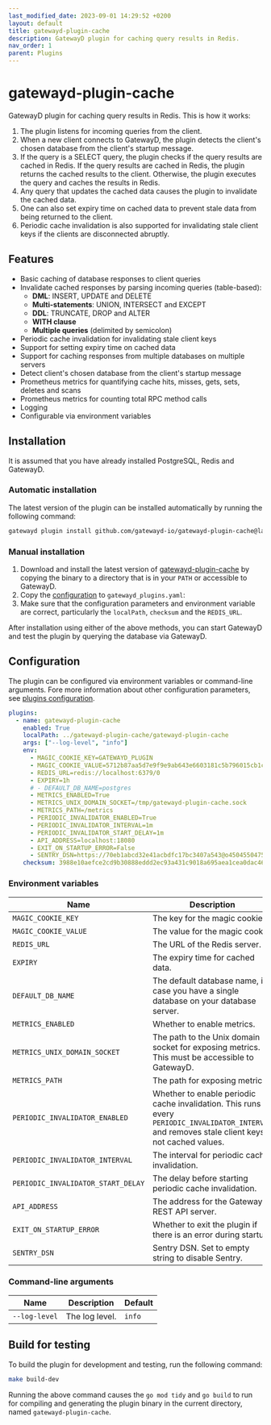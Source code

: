 ```yaml
---
last_modified_date: 2023-09-01 14:29:52 +0200
layout: default
title: gatewayd-plugin-cache
description: GatewayD plugin for caching query results in Redis.
nav_order: 1
parent: Plugins
---
```


# gatewayd-plugin-cache

GatewayD plugin for caching query results in Redis. This is how it works:

1. The plugin listens for incoming queries from the client.
2. When a new client connects to GatewayD, the plugin detects the client's chosen database from the client's startup message.
3. If the query is a SELECT query, the plugin checks if the query results are cached in Redis. If the query results are cached in Redis, the plugin returns the cached results to the client. Otherwise, the plugin executes the query and caches the results in Redis.
4. Any query that updates the cached data causes the plugin to invalidate the cached data.
5. One can also set expiry time on cached data to prevent stale data from being returned to the client.
6. Periodic cache invalidation is also supported for invalidating stale client keys if the clients are disconnected abruptly.

## Features

- Basic caching of database responses to client queries
- Invalidate cached responses by parsing incoming queries (table-based):
  - **DML**: INSERT, UPDATE and DELETE
  - **Multi-statements**: UNION, INTERSECT and EXCEPT
  - **DDL**: TRUNCATE, DROP and ALTER
  - **WITH clause**
  - **Multiple queries** (delimited by semicolon)
- Periodic cache invalidation for invalidating stale client keys
- Support for setting expiry time on cached data
- Support for caching responses from multiple databases on multiple servers
- Detect client's chosen database from the client's startup message
- Prometheus metrics for quantifying cache hits, misses, gets, sets, deletes and scans
- Prometheus metrics for counting total RPC method calls
- Logging
- Configurable via environment variables

## Installation

It is assumed that you have already installed PostgreSQL, Redis and GatewayD.

### Automatic installation

The latest version of the plugin can be installed automatically by running the following command:

```bash
gatewayd plugin install github.com/gatewayd-io/gatewayd-plugin-cache@latest
```

### Manual installation

1. Download and install the latest version of [gatewayd-plugin-cache](https://github.com/gatewayd-io/gatewayd-plugin-cache/releases/latest) by copying the binary to a directory that is in your `PATH` or accessible to GatewayD.
2. Copy the [configuration](#configuration) to `gatewayd_plugins.yaml`:
3. Make sure that the configuration parameters and environment variable are correct, particularly the `localPath`, `checksum` and the `REDIS_URL`.

After installation using either of the above methods, you can start GatewayD and test the plugin by querying the database via GatewayD.

## Configuration

The plugin can be configured via environment variables or command-line arguments. Fore more information about other configuration parameters, see [plugins configuration](/using-gatewayd/plugins-configuration/plugins-configuration.md).

```yaml
plugins:
  - name: gatewayd-plugin-cache
    enabled: True
    localPath: ../gatewayd-plugin-cache/gatewayd-plugin-cache
    args: ["--log-level", "info"]
    env:
      - MAGIC_COOKIE_KEY=GATEWAYD_PLUGIN
      - MAGIC_COOKIE_VALUE=5712b87aa5d7e9f9e9ab643e6603181c5b796015cb1c09d6f5ada882bf2a1872
      - REDIS_URL=redis://localhost:6379/0
      - EXPIRY=1h
      # - DEFAULT_DB_NAME=postgres
      - METRICS_ENABLED=True
      - METRICS_UNIX_DOMAIN_SOCKET=/tmp/gatewayd-plugin-cache.sock
      - METRICS_PATH=/metrics
      - PERIODIC_INVALIDATOR_ENABLED=True
      - PERIODIC_INVALIDATOR_INTERVAL=1m
      - PERIODIC_INVALIDATOR_START_DELAY=1m
      - API_ADDRESS=localhost:18080
      - EXIT_ON_STARTUP_ERROR=False
      - SENTRY_DSN=https://70eb1abcd32e41acbdfc17bc3407a543@o4504550475038720.ingest.sentry.io/4505342961123328
    checksum: 3988e10aefce2cd9b30888eddd2ec93a431c9018a695aea1cea0dac46ba91cae
```

### Environment variables

| Name                               | Description                                                                                                                                      | Default                                                                                        |
| ---------------------------------- | ------------------------------------------------------------------------------------------------------------------------------------------------ | ---------------------------------------------------------------------------------------------- |
| `MAGIC_COOKIE_KEY`                 | The key for the magic cookie.                                                                                                                    | `GATEWAYD_PLUGIN`                                                                              |
| `MAGIC_COOKIE_VALUE`               | The value for the magic cookie.                                                                                                                  | `5712b87aa5d7e9f9e9ab643e6603181c5b796015cb1c09d6f5ada882bf2a1872`                             |
| `REDIS_URL`                        | The URL of the Redis server.                                                                                                                     | `redis://localhost:6379/0`                                                                     |
| `EXPIRY`                           | The expiry time for cached data.                                                                                                                 | `1h`                                                                                           |
| `DEFAULT_DB_NAME`                  | The default database name, in case you have a single database on your database server.                                                           | `postgres`                                                                                     |
| `METRICS_ENABLED`                  | Whether to enable metrics.                                                                                                                       | `True`                                                                                         |
| `METRICS_UNIX_DOMAIN_SOCKET`       | The path to the Unix domain socket for exposing metrics. This must be accessible to GatewayD.                                                    | `/tmp/gatewayd-plugin-cache.sock`                                                              |
| `METRICS_PATH`                     | The path for exposing metrics.                                                                                                                   | `/metrics`                                                                                     |
| `PERIODIC_INVALIDATOR_ENABLED`     | Whether to enable periodic cache invalidation. This runs every `PERIODIC_INVALIDATOR_INTERVAL` and removes stale client keys, not cached values. | `True`                                                                                         |
| `PERIODIC_INVALIDATOR_INTERVAL`    | The interval for periodic cache invalidation.                                                                                                    | `1m`                                                                                           |
| `PERIODIC_INVALIDATOR_START_DELAY` | The delay before starting periodic cache invalidation.                                                                                           | `1m`                                                                                           |
| `API_ADDRESS`                      | The address for the GatewayD REST API server.                                                                                                    | `localhost:18080`                                                                              |
| `EXIT_ON_STARTUP_ERROR`            | Whether to exit the plugin if there is an error during startup.                                                                                  | `False`                                                                                        |
| `SENTRY_DSN`                       | Sentry DSN. Set to empty string to disable Sentry.                                                                                               | `https://70eb1abcd32e41acbdfc17bc3407a543@o4504550475038720.ingest.sentry.io/4505342961123328` |

### Command-line arguments

| Name          | Description    | Default |
| ------------- | -------------- | ------- |
| `--log-level` | The log level. | `info`  |

## Build for testing

To build the plugin for development and testing, run the following command:

```bash
make build-dev
```

Running the above command causes the `go mod tidy` and `go build` to run for compiling and generating the plugin binary in the current directory, named `gatewayd-plugin-cache`.
